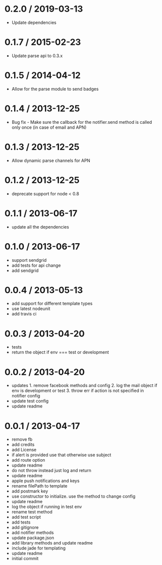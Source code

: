 
0.2.0 / 2019-03-13
==================

  * Update dependencies

0.1.7 / 2015-02-23
==================

  * Update parse api to 0.3.x

0.1.5 / 2014-04-12
==================

  * Allow for the parse module to send badges

0.1.4 / 2013-12-25
==================

  * Bug fix - Make sure the callback for the notifier.send method is called only once (in case of email and APN)

0.1.3 / 2013-12-25
==================

  * Allow dynamic parse channels for APN

0.1.2 / 2013-12-25
==================

  * deprecate support for node < 0.8

0.1.1 / 2013-06-17
==================

  * update all the dependencies

0.1.0 / 2013-06-17
==================

  * support sendgrid
  * add tests for api change
  * add sendgrid

0.0.4 / 2013-05-13
==================

  * add support for different template types
  * use latest nodeunit
  * add travis ci

0.0.3 / 2013-04-20
==================

  * tests
  * return the object if env === test or development

0.0.2 / 2013-04-20
==================

  * updates 1. remove facebook methods and config 2. log the mail object if env is development or test 3. throw err if action is not specified in notifier config
  * update test config
  * update readme

0.0.1 / 2013-04-17
==================

  * remove fb
  * add credits
  * add License
  * if alert is provided use that otherwise use subject
  * add route option
  * update readme
  * do not throw instead just log and return
  * update readme
  * apple push notifications and keys
  * rename filePath to template
  * add postmark key
  * use constructor to initialize. use the  method to change config
  * update readme
  * log the object if running in test env
  * rename test method
  * add test script
  * add tests
  * add gitignore
  * add notifier methods
  * update package.json
  * add library methods and update readme
  * include jade for templating
  * update readme
  * initial commit
